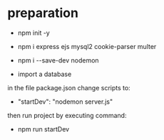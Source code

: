 # preparation

- npm init -y
- npm i express ejs mysql2 cookie-parser multer
- npm i --save-dev nodemon

- import a database

in the file package.json change scripts to:
- "startDev": "nodemon server.js"

then run project by executing command:
- npm run startDev
